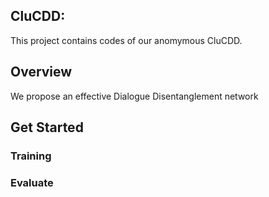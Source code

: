 ## CluCDD:
This project contains codes of our anomymous CluCDD.

## Overview
We propose an effective Dialogue Disentanglement network

## Get Started

### Training 

### Evaluate
